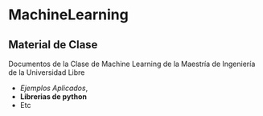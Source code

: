 # MachineLearning
## Material de Clase
Documentos de la Clase de Machine Learning de la Maestría de Ingeniería de la Universidad Libre
- _Ejemplos Aplicados_,
- **Librerias de python**
- Etc
